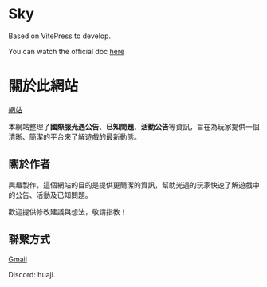 # Sky
Based on VitePress to develop.

You can watch the official doc [here](https://vitepress.dev/guide/getting-started)

# 關於此網站
[網站](https://huaji55.github.io/sky/)

本網站整理了**國際服光遇公告**、**已知問題**、**活動公告**等資訊，旨在為玩家提供一個清晰、簡潔的平台來了解遊戲的最新動態。

## 關於作者

興趣製作，這個網站的目的是提供更簡潔的資訊，幫助光遇的玩家快速了解遊戲中的公告、活動及已知問題。

歡迎提供修改建議與想法，敬請指教！

## 聯繫方式
[Gmail](mailto:adam105195@gmail.com)

Discord: huaji.